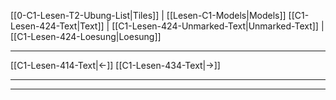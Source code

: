    [[0-C1-Lesen-T2-Ubung-List|Tiles]] | [[Lesen-C1-Models|Models]]
   [[C1-Lesen-424-Text|Text]]  | [[C1-Lesen-424-Unmarked-Text|Unmarked-Text]] | [[C1-Lesen-424-Loesung|Loesung]]

---

[[C1-Lesen-414-Text|←]]         [[C1-Lesen-434-Text|→]]

---
---

